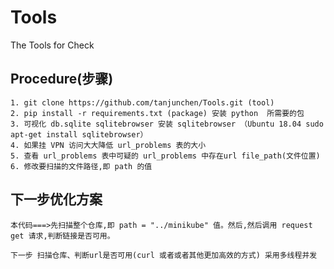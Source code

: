 # Tools
The Tools for Check

## Procedure(步骤)
    1. git clone https://github.com/tanjunchen/Tools.git (tool)
    2. pip install -r requirements.txt (package) 安装 python  所需要的包
    3. 可视化 db.sqlite sqlitebrowser 安装 sqlitebrowser （Ubuntu 18.04 sudo apt-get install sqlitebrowser）
    4. 如果挂 VPN 访问大大降低 url_problems 表的大小
    5. 查看 url_problems 表中可疑的 url_problems 中存在url file_path(文件位置)
    6. 修改要扫描的文件路径,即 path 的值
    
## 下一步优化方案
    本代码===>先扫描整个仓库,即 path = "../minikube" 值。然后,然后调用 request get 请求,判断链接是否可用。
    
    下一步 扫描仓库、判断url是否可用(curl 或者或者其他更加高效的方式) 采用多线程并发
    
    